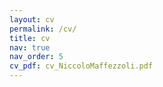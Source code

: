 ```yaml
---
layout: cv
permalink: /cv/
title: cv
nav: true
nav_order: 5
cv_pdf: cv_NiccoloMaffezzoli.pdf
---
```

